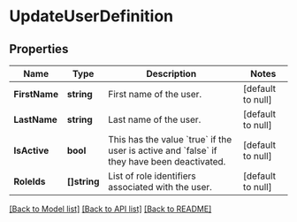 # UpdateUserDefinition

## Properties
Name | Type | Description | Notes
------------ | ------------- | ------------- | -------------
**FirstName** | **string** | First name of the user. | [default to null]
**LastName** | **string** | Last name of the user. | [default to null]
**IsActive** | **bool** | This has the value &#x60;true&#x60; if the user is active and &#x60;false&#x60; if they have been deactivated. | [default to null]
**RoleIds** | **[]string** | List of role identifiers associated with the user. | [default to null]

[[Back to Model list]](../README.md#documentation-for-models) [[Back to API list]](../README.md#documentation-for-api-endpoints) [[Back to README]](../README.md)

